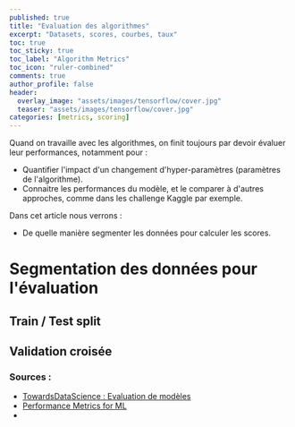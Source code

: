 ```yaml
---
published: true
title: "Evaluation des algorithmes"
excerpt: "Datasets, scores, courbes, taux"
toc: true
toc_sticky: true
toc_label: "Algorithm Metrics"
toc_icon: "ruler-combined"
comments: true
author_profile: false
header:
  overlay_image: "assets/images/tensorflow/cover.jpg"
  teaser: "assets/images/tensorflow/cover.jpg"
categories: [metrics, scoring]
---
```


Quand on travaille avec les algorithmes, on finit toujours par devoir évaluer leur performances, notamment pour :
- Quantifier l'impact d'un changement d'hyper-paramètres (paramètres de l'algorithme).
- Connaitre les performances du modèle, et le comparer à d'autres approches, comme dans les challenge Kaggle par exemple.

Dans cet article nous verrons :
- De quelle manière segmenter les données pour calculer les scores.

# Segmentation des données pour l'évaluation

## Train / Test split

## Validation croisée


### Sources :

- [TowardsDataScience : Evaluation de modèles](https://towardsdatascience.com/metrics-to-evaluate-your-machine-learning-algorithm-f10ba6e38234)
- [Performance Metrics for ML](https://www.dezyre.com/data-science-in-python-tutorial/performance-metrics-for-machine-learning-algorithm)
- []()
